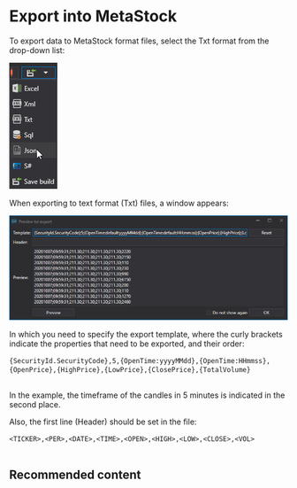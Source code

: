 # Export into MetaStock

To export data to MetaStock format files, select the Txt format from the drop\-down list:

![hydra export](../images/hydra_export.png)

When exporting to text format (Txt) files, a window appears: 

![hydra export TSLab Meta Stock 2](../images/hydra_export_TSLab_MetaStock_2.png)

In which you need to specify the export template, where the curly brackets indicate the properties that need to be exported, and their order: 

```none
{SecurityId.SecurityCode},5,{OpenTime:yyyyMMdd},{OpenTime:HHmmss},{OpenPrice},{HighPrice},{LowPrice},{ClosePrice},{TotalVolume}
	  				
```

In the example, the timeframe of the candles in 5 minutes is indicated in the second place. 

Also, the first line (Header) should be set in the file: 

```none
<TICKER>,<PER>,<DATE>,<TIME>,<OPEN>,<HIGH>,<LOW>,<CLOSE>,<VOL>
	  				
```

## Recommended content
